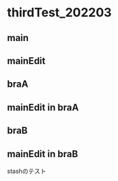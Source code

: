 # thirdTest_202203

## main

## mainEdit

## braA
## mainEdit in braA
## braB

## mainEdit in braB


stashのテスト
